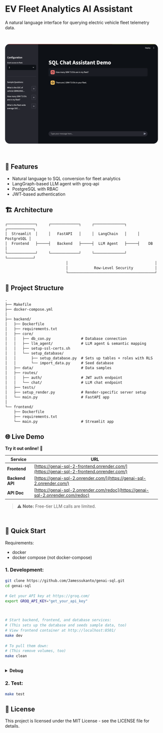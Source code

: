 # EV Fleet Analytics AI Assistant

A natural language interface for querying electric vehicle fleet telemetry data. 

<br>

![Home Page](assets/home.png)

<br>

## 🌟 Features

- Natural language to SQL conversion for fleet analytics
- LangGraph-based LLM agent with groq-api
- PostgreSQL with RBAC
- JWT-based authentication

## 🏗 Architecture

```
┌─────────────┐     ┌─────────────┐     ┌──────────────┐     ┌────────────┐
│  Streamlit  │     │   FastAPI   │     │  LangChain   │     │ PostgreSQL │
│  Frontend   ├─────┤   Backend   ├─────┤  LLM Agent   ├─────┤    DB      │
└─────────────┘     └─────────────┘     └──────────────┘     └────────────┘
                            │                                        │
                            │            Row-Level Security          │
                            └────────────────────────────────────────┘
```

## 📁 Project Structure

```
.
├── Makefile                    
├── docker-compose.yml    
│   
├── backend/                   
│   ├── Dockerfile
│   ├── requirements.txt
│   ├── core/
│   │   ├── db_con.py              # Database connection 
│   │   ├── llm_agent/             # LLM agent & semantic mapping
│   │   ├── setup-ssl-certs.sh  
│   │   └── setup_database/     
│   │       ├── setup_database.py  # Sets up tables + roles with RLS
│   │       └── import_data.py     # Seed database
│   ├── data/                      # Data samples
│   ├── routes/                
│   │   ├── auth/                  # JWT auth endpoint
│   │   └── chat/                  # LLM chat endpoint
│   ├── tests/                  
│   ├── setup_render.py            # Render-specific server setup 
│   └── main.py                    # FastAPI app
│  
└── frontend/                  
    ├── Dockerfile
    ├── requirements.txt                   
    └── main.py                    # Streamlit app
```


## 🌐 Live Demo

**Try it out online!** 🚀

| Service | URL |
|---------|-----|
| **Frontend** | [https://genai-sql-2-frontend.onrender.com/](https://genai-sql-2-frontend.onrender.com/) |
| **Backend API** | [https://genai-sql-2.onrender.com/](https://genai-sql-2.onrender.com/) |
| **API Doc** | [https://genai-sql-2.onrender.com/redoc](https://genai-sql-2.onrender.com/redoc) |

> ⚠️ **Note:** Free-tier LLM calls are limited.

<br>

## 🚀 Quick Start

Requirements:
- docker
- docker compose (not docker-compose)

### 1. Development:

   ```bash
   git clone https://github.com/Jamessukanto/genai-sql.git
   cd genai-sql

   # Get your API key at https://groq.com/
   export GROQ_API_KEY="get_your_api_key"
   ```
   <br>

   ```bash
   # Start backend, frontend, and database services:
   # (This sets up the database and seeds sample data, too)
   # View frontend container at http://localhost:8501/
   make dev

   # To pull them down:
   # (This remove volumes, too)
   make clean

   ```

   <br>


   <details>
   <summary><strong>Debug</strong></summary>

   ```bash
   # View logs
   docker compose logs frontend
   docker compose logs backend
   docker compose logs db
   ```

   </details>

### 2. Test:
   ```bash
   make test
   ```




## 📜 License

This project is licensed under the MIT License - see the LICENSE file for details.













